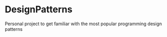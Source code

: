 # DesignPatterns
Personal project to get familiar with the most popular programming design patterns
